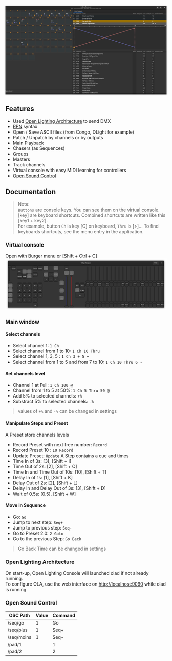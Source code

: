 ![Window](https://raw.githubusercontent.com/mikacousin/olc/assets/olc.png)

## Features
- Used [Open Lighting Architecture](https://www.openlighting.org/ola/) to send DMX
- [RPN](https://en.wikipedia.org/wiki/Reverse_Polish_notation) syntax
- Open / Save ASCII files (from Congo, DLight for example)
- Patch / Unpatch by channels or by outputs
- Main Playback
- Chasers (as Sequences)
- Groups
- Masters
- Track channels
- Virtual console with easy MIDI learning for controllers
- [Open Sound Control](https://en.wikipedia.org/wiki/Open_Sound_Control)

## Documentation 
> Note:  
> `Buttons` are console keys. You can see them on the virtual console.  
> [key] are keyboard shortcuts. Combined shortcuts are written like this [key1 + key2].  
> For example, button `Ch` is key [C] on keyboard, `Thru` is [>]... To find keyboards shortcuts, see the menu entry in the application.

### Virtual console
Open with Burger menu or [Shift + Ctrl + C]
![VirtualConsole](https://raw.githubusercontent.com/mikacousin/olc/assets/virtual_console.png)

### Main window
#### Select channels
- Select channel 1: `1 Ch`
- Select channel from 1 to 10: `1 Ch 10 Thru`
- Select channel 1, 3, 5 : `1 Ch 3 + 5 +`
- Select channel from 1 to 5 and from 7 to 10: `1 Ch 10 Thru 6 -`

#### Set channels level
- Channel 1 at Full: `1 Ch 100 @`
- Channel from 1 to 5 at 50%: `1 Ch 5 Thru 50 @`
- Add 5% to selected channels: `+%`
- Substract 5% to selected channels: `-%`
> values of `+%` and `-%` can be changed in settings

#### Manipulate Steps and Preset
A Preset store channels levels
- Record Preset with next free number:  `Record`
- Record Preset 10 :  `10 Record`
- Update Preset: `Update`
A Step contains a cue and times
- Time In of 3s: [3], [Shift + I]
- Time Out of 2s: [2], [Shift + O]
- Time In and Time Out of 10s: [10], [Shift + T]
- Delay In of 1s: [1], [Shift + K]
- Delay Out of 2s: [2], [Shift + L]
- Delay In and Delay Out of 3s: [3], [Shift + D]
- Wait of 0.5s: [0.5], [Shift + W]

#### Move in Sequence
- Go: `Go`
- Jump to next step: `Seq+`
- Jump to previous step: `Seq-`
- Go to Preset 2.0: `2 Goto`
- Go to the previous Step:  `Go Back`
> Go Back Time can be changed in settings

### Open Lighting Architecture
On start-up, Open Lighting Console will launched olad if not already running.  
To configure OLA, use the web interface on [http://localhost:9090](http://localhost:9090) while olad is running.

### Open Sound Control
OSC Path | Value | Command
-------- | ----- | -------
/seq/go | 1 | Go
/seq/plus | 1 | Seq+
/seq/moins | 1 | Seq-
/pad/1 | | 1
/pad/2 | | 2
